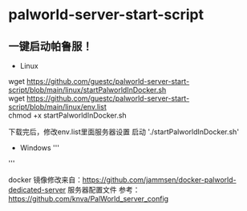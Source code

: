 # palworld-server-start-script
## 一键启动帕鲁服！
* Linux
    
wget https://github.com/guestc/palworld-server-start-script/blob/main/linux/startPalworldInDocker.sh \
wget https://github.com/guestc/palworld-server-start-script/blob/main/linux/env.list \
chmod +x startPalworldInDocker.sh
    

下载完后，修改env.list里面服务器设置
启动
'./startPalworldInDocker.sh'
* Windows
'''

'''

docker 镜像修改来自：https://github.com/jammsen/docker-palworld-dedicated-server
服务器配置文件 参考：https://github.com/knva/PalWorld_server_config
